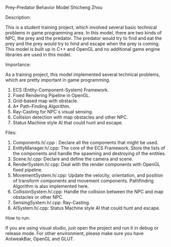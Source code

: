 Prey-Predator Behavior Model
Shicheng Zhou

Description:

This is a student training project, which involved several basic technical problems in game programming area. In this model, there are two kinds of NPC, the prey and the predator. The predator would try to find and eat the prey and the prey would try to hind and escape when the prey is coming. This model is built up in C++ and OpenGL and no additional game engine libraries are used in this model.

Importance:

As a training project, this model implemented several technical problems, which are pretty important in game programming. 
1.	ECS (Entity-Component-System) Framework.
2.	Fixed Rendering Pipeline in OpenGL.
3.	Grid-based map with obstacle.
4.	A* Path-Finding Algorithm.
5.	Ray-Casting for NPC`s visual sensing.
6.	Collision detection with map obstacles and other NPC.
7.	Status Machine style AI that could hunt and escape.

Files:

1.	Components.h/.cpp : Declare all the components that might be used.
2.	EntityManager.h/.cpp: The core of the ECS Framework. Store the lists of the components and handle the spawning and destroying of the entities.
3.	Scene.h/.cpp: Declare and define the camera and scene.
4.	RenderSystem.h/.cpp: Deal with the render components with OpenGL fixed pipeline.
5.	MovementSystem.h/.cpp: Update the velocity, orientation, and position of transform components and movement components. Pathfinding Algorithm is also implemented here.
8.	CollisionSystem.h/.cpp: Handle the collision between the NPC and map obstacles or other NPC.
6.	SensingSystem.h/.cpp: Ray-Casting.
9.	AISystem.h/.cpp: Status Machine style AI that could hunt and escape.

How to run:

If you are using visual studio, just open the project and run it in debug or release mode. For other environment, please make sure you have AntweakBar, OpenGL and GLUT.

